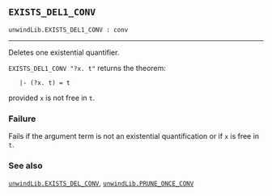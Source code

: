 ## `EXISTS_DEL1_CONV`

``` hol4
unwindLib.EXISTS_DEL1_CONV : conv
```

------------------------------------------------------------------------

Deletes one existential quantifier.

`EXISTS_DEL1_CONV "?x. t"` returns the theorem:

``` hol4
   |- (?x. t) = t
```

provided `x` is not free in `t`.

### Failure

Fails if the argument term is not an existential quantification or if
`x` is free in `t`.

### See also

[`unwindLib.EXISTS_DEL_CONV`](#unwindLib.EXISTS_DEL_CONV),
[`unwindLib.PRUNE_ONCE_CONV`](#unwindLib.PRUNE_ONCE_CONV)
